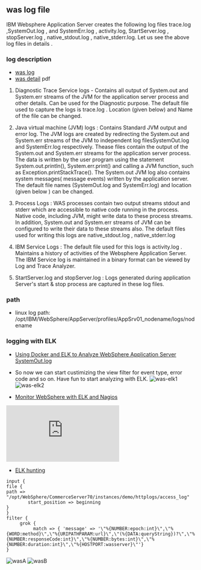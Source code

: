 ## was log file 

>
IBM Websphere Application Server creates the following log files trace.log ,SystemOut.log , and SystemErr.log , activity.log, StartServer.log , stopServer.log , native_stdout.log , native_stderr.log. Let us see the above log files in details .

### log description

- [was log](http://websphereprof.blogspot.tw/2013/04/ibm-was-log-files-and-its-path.html)
- [was detail](https://www.ibm.com/developerworks/community/files/basic/anonymous/api/library/d966e390-ef28-4941-9aed-b406e45ffbd3/document/04a2df1d-e99f-4613-8859-f19bdcf9781d/media/WAS_Logfiles.pdf) pdf

1. Diagnostic Trace Service logs - Contains all output of System.out and System.err streams of the JVM for the application server process and other details. Can be used for the Diagnostic purpose. The default file used to capture the logs is trace.log . Location (given below) and Name of the file can be changed.

2. Java virtual machine (JVM) logs : Contains Standard JVM output and error log. The JVM logs are created by redirecting the System.out and System.err streams of the JVM to independent log filesSystemOut.log and SystemErr.log respectively. Thease files contain the output of the System.out and System.err streams for the application server process. The data is written by the user program using the statement System.out.println(), System.err.print() and calling a JVM function, such as Exception.printStackTrace(). The System.out JVM log also contains system messages( message events) written by the application server. The default file names (SystemOut.log and SystemErr.log) and location (given below ) can be changed.

3. Process Logs : WAS processes contain two output streams stdout and stderr which are accessible to native code running in the process. Native code, including JVM, might write data to these process streams. In addition, System.out and System.err streams of JVM can be configured to write their data to these streams also. The default files used for writing this logs are native_stdout.log , native_stderr.log

4. IBM Service Logs : The default file used for this logs is activity.log . Maintains a history of activities of the Websphere Application Server. The IBM Service log is maintained in a binary format can be viewed by Log and Trace Analyzer.

5. StartServer.log and stopServer.log : Logs generated during application Server's start &amp; stop process are captured in these log files.

### path 

- linux log path:  /opt/IBM/WebSphere/AppServer/profiles/AppSrv01_nodename/logs/nodename

### logging with ELK

- [Using Docker and ELK to Analyze WebSphere Application Server SystemOut.log](http://www.stoeps.de/using-docker-to-analyze-websphere-application-server-systemout-log/)

 - So now we can start custimizing the view filter for event type, error code and so on. Have fun to start analyzing with ELK.
![was-elk1](http://www.stoeps.de/wp-content/uploads/2016/05/2016-05-28_16-39-36.png)
![was-elk2](http://www.stoeps.de/wp-content/uploads/2016/05/2016-05-28_16-47-58.png)

- [Monitor WebSphere with ELK and Nagios](https://kbild.ch/2016/08/monitor-websphere-with-elk-and-nagios/)

![charts](https://kbild.ch/wp-content/themes/website/data/php/timthumb.php?src=wp-content/uploads/2016/08/ELK-Nagios-Flow.001.jpg&q=90&w=648)

- [ELK hunting](https://www.linkedin.com/pulse/elk-hunting-charek-chen?forceNoSplash=true)
```
input {
file {
path => "/opt/WebSphere/CommerceServer70/instances/demo/httplogs/access_log"
        start_position => beginning
}
}
filter {
     grok {
          match => { 'message' => '\"%{NUMBER:epoch:int}\",\"%{WORD:method}\",\"%{URIPATHPARAM:url}\",\"(%{DATA:queryString})?\",\"%{NUMBER:responseCode:int}\",\"%{NUMBER:bytes:int}\",\"%{NUMBER:duration:int}\",\"%{HOSTPORT:wasserver}\"'}
}
```

![wasA](https://media.licdn.com/mpr/mpr/shrinknp_800_800/AAEAAQAAAAAAAAVUAAAAJDA0MWI1NzMzLTM2ZjMtNDkzNS04NmVkLWZjODJmZWJlOWU1ZA.jpg)
![wasB](https://media.licdn.com/mpr/mpr/shrinknp_800_800/AAEAAQAAAAAAAAWVAAAAJGUyZDk3YWE5LWUxOGYtNGNiNy05M2M3LTdmZTVhNjhmNGVhMw.jpg)
